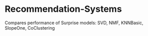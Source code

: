 # Recommendation-Systems
Compares performance of Surprise models: SVD, NMF, KNNBasic, SlopeOne, CoClustering
